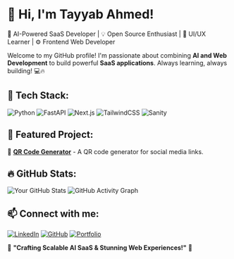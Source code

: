 # 👋 Hi, I'm Tayyab Ahmed!
🚀 AI-Powered SaaS Developer | 💡 Open Source Enthusiast | 🎨 UI/UX Learner | ⚙ Frontend Web Developer

Welcome to my GitHub profile! I'm passionate about combining **AI and Web Development** to build powerful **SaaS applications**. Always learning, always building! 💻🔥

## 🚀 Tech Stack:
![Python](https://img.shields.io/badge/Python-3776AB?style=for-the-badge&logo=python&logoColor=white)
![FastAPI](https://img.shields.io/badge/FastAPI-009688?style=for-the-badge&logo=fastapi&logoColor=white)
![Next.js](https://img.shields.io/badge/Next.js-000000?style=for-the-badge&logo=nextdotjs&logoColor=white)
![TailwindCSS](https://img.shields.io/badge/TailwindCSS-38B2AC?style=for-the-badge&logo=tailwind-css&logoColor=white)
![Sanity](https://img.shields.io/badge/Sanity-FF2D20?style=for-the-badge&logo=sanity&logoColor=white)

## 📌 Featured Project:
🔹 **[QR Code Generator](https://socialqr.vercel.app)** - A QR code generator for social media links.  

## 🔥 GitHub Stats:
![Your GitHub Stats](https://github-readme-stats.vercel.app/api?username=TayyabAhmed890&show_icons=true&theme=radical)
![GitHub Activity Graph](https://github-readme-activity-graph.vercel.app/graph?username=TayyabAhmed890&theme=dracula)

## 📫 Connect with me:
[![LinkedIn](https://img.shields.io/badge/LinkedIn-0077B5?style=for-the-badge&logo=linkedin&logoColor=white)](https://www.linkedin.com/in/tayyab-ahmed-a83700246/)
[![GitHub](https://img.shields.io/badge/GitHub-181717?style=for-the-badge&logo=github&logoColor=white)](https://github.com/TayyabAhmed890)
[![Portfolio](https://img.shields.io/badge/Portfolio-FF5722?style=for-the-badge&logo=vercel&logoColor=white)](https://web-portfolio-tayyab-ahmed.vercel.app/)

🎯 **"Crafting Scalable AI SaaS & Stunning Web Experiences!"** 🚀
